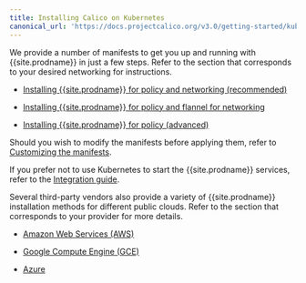 ```yaml
---
title: Installing Calico on Kubernetes
canonical_url: 'https://docs.projectcalico.org/v3.0/getting-started/kubernetes/installation/'
---
```


We provide a number of manifests to get you up and running with {{site.prodname}} in
just a few steps. Refer to the section that corresponds to your desired networking
for instructions.

- [Installing {{site.prodname}} for policy and networking (recommended)](calico)

- [Installing {{site.prodname}} for policy and flannel for networking](flannel)

- [Installing {{site.prodname}} for policy (advanced)](other)

Should you wish to modify the manifests before applying them, refer to 
[Customizing the manifests](config-options). 

If you prefer not to use Kubernetes to start the {{site.prodname}} services, refer to the 
[Integration guide](integration).

Several third-party vendors also provide a variety of {{site.prodname}} installation
methods for different public clouds. Refer to the section that corresponds to your provider 
for more details.

- [Amazon Web Services (AWS)](aws)

- [Google Compute Engine (GCE)](gce)

- [Azure](azure)